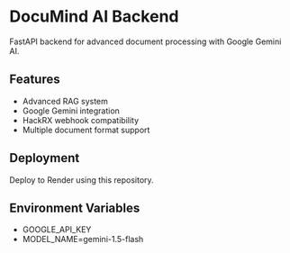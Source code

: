 # DocuMind AI Backend

FastAPI backend for advanced document processing with Google Gemini AI.

## Features
- Advanced RAG system
- Google Gemini integration  
- HackRX webhook compatibility
- Multiple document format support

## Deployment
Deploy to Render using this repository.

## Environment Variables
- GOOGLE_API_KEY
- MODEL_NAME=gemini-1.5-flash